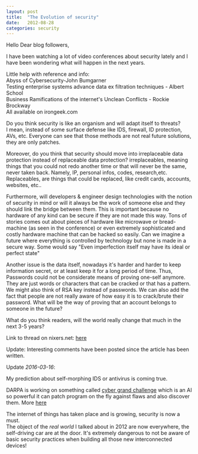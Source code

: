 ```yaml
---
layout: post
title:  "The Evolution of security"
date:   2012-08-28
categories: security
---
```


Hello Dear blog followers,


I have been watching a lot of video conferences about security lately and I have
been wondering what will happen in the next years.

Little help with reference and info:  
Abyss of Cybersecurity-John Bumgarner  
Testing enterprise systems advance data ex filtration techniques - Albert School  
Business Ramifications of the internet's Unclean Conflicts - Rockie Brockway  
All available on irongeek.com  

Do you think security is like an organism and will adapt itself to threats?   
I mean, instead of some surface defense like IDS, firewall, ID protection, AVs, etc. 
Everyone can see that those methods are not real future solutions, they are only patches.

Moreover, do you think that security should move into irreplaceable data protection 
instead of replaceable data protection? irreplaceables, meaning things that you 
could not redo another time or that will never be the same, never taken back. 
Namely, IP, personal infos, codes, research,etc. Replaceables, are things that could be replaced, like credit cards, accounts, websites, etc..

Furthermore, will developers & engineer design technologies with the notion of security in mind or will it always be the work of someone else and they should link the bridge between them. This is important because no hardware of any kind can be secure if they are not made this way. Tons of stories comes out about pieces of hardware like microwave or bread-machine (as seen in the conference) or even extremely sophisticated and costly hardware machine that can be hacked so easily.
Can we imagine a future where everything is controlled by technology but none is made in a secure way.
Some would say "Even imperfection itself may have its ideal or perfect state"


Another issue is the data itself, nowadays it's harder and harder to keep information secret, or at least keep it for a long period of time. Thus, Passwords could not be considerate means of proving one-self anymore. They are just words or characters that can be cracked or that has a pattern. We might also think of RSA key instead of passwords.
We can also add the fact that people are not really aware of how easy it is to crack/brute their password.
What will be the way of proving that an account belongs to someone in the future?

What do you think readers, will the world really change that much in the next 3-5 years? 

Link to thread on nixers.net: [here](http://nixers.net/showthread.php?tid=145)

Update: Interesting comments have been posted since the article has been written.

Update _2016-03-16_:  

My prediction about self-morphing IDS or antivirus is coming true.

DARPA is working on something called [cyber grand challenge](http://www.cybergrandchallenge.com/) which is an AI so powerful it can patch program on the fly against flaws and also discover them.
More [here](https://www.youtube.com/watch?time_continue=1&v=OVV_k73z3E0)

The internet of things has taken place and is growing, security is now a must.  
The object of the *real world* I talked about in 2012 are now everywhere, the
self-driving car are at the door. It's extremely dangerous to not be aware of
basic security practices when building all those new interconnected devices!
